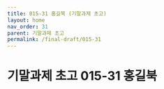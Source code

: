 ```yaml
---
title: 015-31 홍길북 (기말과제 초고)
layout: home
nav_order: 31
parent: 기말과제 초고
permalink: /final-draft/015-31
---
```


# 기말과제 초고 015-31 홍길북 


